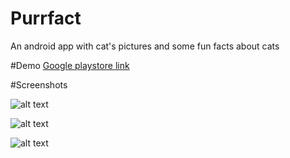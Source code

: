 # Purrfact
An android app with cat's pictures and some fun facts about cats

#Demo
[Google playstore link](https://play.google.com/store/apps/details?id=com.purrfact&hl=en_US)

#Screenshots

![alt text](https://lh3.googleusercontent.com/tyicguJNpFacpINZi6C1rZ9REluTfahxL4hClSWjOksjmtbdWLeJqtSYN8BScY-C9w=w720-h310-rw "Screenshot 1")


![alt text](https://lh3.googleusercontent.com/12lg0aYoQ8saryJt0i8t-QeiCXd1j7AA8IBkNKyi8jhgedaZOe9KNKijPzRv3kaDxA=w720-h310-rw "Screenshot 2")


![alt text](https://lh3.googleusercontent.com/IuUYBOTrLamVWJNfIpkXuz1Jm97C_0GT55clS4LSQ5vzLP_tjnxGRSmsYyoLb8ZEqj0=w720-h310-rw "Screenshot 3")



